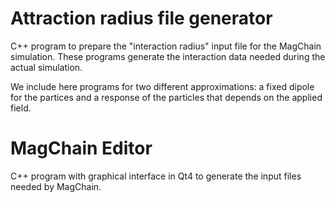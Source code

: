 # Attraction radius file generator
C++ program to prepare the "interaction radius" input file for the MagChain simulation.
These programs generate the interaction data needed during the actual simulation.

We include here programs for two different approximations: a fixed dipole for the partices and a response of the particles that depends on the applied field.

# MagChain Editor
C++ program with graphical interface in Qt4 to generate the input files needed by MagChain.
